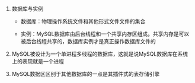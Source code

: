 1. 数据库与实例

   + 数据库：物理操作系统文件和其他形式文件文件的集合

   + 实例：MySQL数据库由后台线程和一个共享内存区组成。共享内存是可以被后台线程共享的，数据库实例才是真正操作数据库文件的

2. MySQL被设计为一个单进程多线程的数据库，这就是说MySQL数据库在系统上的表现就是一个进程
3. MySQL数据区区别于其他数据库的一点是其插件式的表存储引擎

